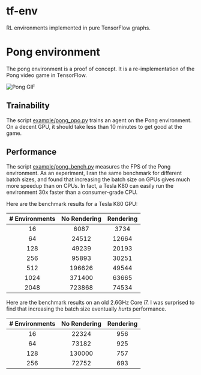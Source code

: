 # tf-env

RL environments implemented in pure TensorFlow graphs.

# Pong environment

The pong environment is a proof of concept. It is a re-implementation of the Pong video game in TensorFlow.

![Pong GIF](example/pong_gameplay.gif)

## Trainability

The script [example/pong_ppo.py](example/pong_ppo.py) trains an agent on the Pong environment. On a decent GPU, it should take less than 10 minutes to get good at the game.

## Performance

The script [example/pong_bench.py](example/pong_bench.py) measures the FPS of the Pong environment. As an experiment, I ran the same benchmark for different batch sizes, and found that increasing the batch size on GPUs gives much more speedup than on CPUs. In fact, a Tesla K80 can easily run the environment 30x faster than a consumer-grade CPU.

Here are the benchmark results for a Tesla K80 GPU:

| # Environments | No Rendering | Rendering       |
|:--------------:|:------------:|:---------------:|
| 16             | 6087         | 3734            |
| 64             | 24512        | 12664           |
| 128            | 49239        | 20193           |
| 256            | 95893        | 30251           |
| 512            | 196626       | 49544           |
| 1024           | 371400       | 63665           |
| 2048           | 723868       | 74534           |

Here are the benchmark results on an old 2.6GHz Core i7. I was surprised to find that increasing the batch size eventually *hurts* performance.

| # Environments | No Rendering | Rendering       |
|:--------------:|:------------:|:---------------:|
| 16             | 22324        | 956             |
| 64             | 73182        | 925             |
| 128            | 130000       | 757             |
| 256            | 72752        | 693             |

